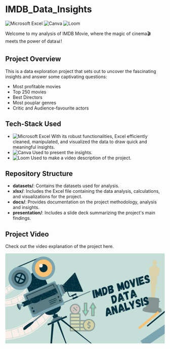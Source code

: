 # IMDB_Data_Insights
![Microsoft Excel](https://img.shields.io/badge/Microsoft%20Excel-white?style=flat&logo=microsoft-excel&logoColor=white&color=darkgreen)    ![Canva](https://img.shields.io/badge/Canva-white?style=flat&logo=canva&logoColor=white&color=blue)   ![Loom](https://img.shields.io/badge/Loom-white?style=flat&logo=loom&logoColor=white&color=orange) 

Welcome to my analysis of IMDB Movie, where the magic of cinema🎬 meets the power of data📊!

## Project Overview
This is a data exploration project that sets out to uncover the fascinating insights and answer some captivating questions:
- Most profitable movies
- Top 250 movies
- Best Directors
- Most pouplar genres
- Critic and Audience-favourite actors

## Tech-Stack Used
- ![Microsoft Excel](https://img.shields.io/badge/Microsoft%20Excel-white?style=flat&logo=microsoft-excel&logoColor=white&color=darkgreen) With its robust functionalities, Excel efficiently cleaned, manipulated, and visualized the data to draw quick and meaningful insights. 
- ![Canva](https://img.shields.io/badge/Canva-white?style=flat&logo=canva&logoColor=white&color=blue) Used to present the insights.
- ![Loom](https://img.shields.io/badge/Loom-white?style=flat&logo=loom&logoColor=white&color=orange) Used to make a video description of the project.

## Repository Structure

- **datasets/**: Contains the datasets used for analysis.
- **xlsx/**: Includes the Excel file containing the data analysis, calculations, and visualizations for the project.
- **docs/**: Provides documentation on the project methodology, analysis and insights.
- **presentation/**: Includes a slide deck summarizing the project's main findings.

## Project Video
Check out the video explanation of the project here.

[![Video](https://github.com/SuruchiMandal/IMDB_Data_Insights/blob/main/IMDb%20Data%20Analysis%20Thumbnail.png?raw=true)](https://www.loom.com/share/6805921ed58b49eeb75cc1d95bddec44?sid=e96bbc7a-df26-487a-bdd5-4985dd6677fb)
